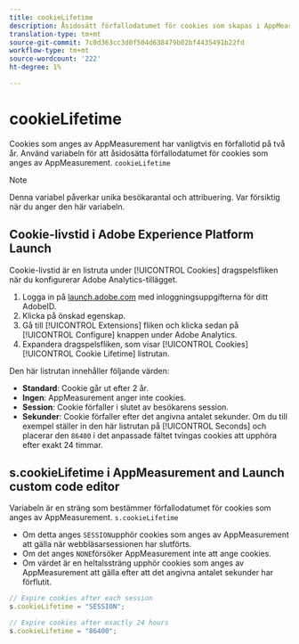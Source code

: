 ```yaml
---
title: cookieLifetime
description: Åsidosätt förfallodatumet för cookies som skapas i AppMeasurement.
translation-type: tm+mt
source-git-commit: 7c0d363cc3d0f504d638479b02bf4435491b22fd
workflow-type: tm+mt
source-wordcount: '222'
ht-degree: 1%

---
```



# cookieLifetime

Cookies som anges av AppMeasurement har vanligtvis en förfallotid på två år. Använd variabeln för att åsidosätta förfallodatumet för cookies som anges av AppMeasurement. `cookieLifetime`

>[!NOTE]
>
>Denna variabel påverkar unika besökarantal och attribuering. Var försiktig när du anger den här variabeln.

## Cookie-livstid i Adobe Experience Platform Launch

Cookie-livstid är en listruta under [!UICONTROL Cookies] dragspelsfliken när du konfigurerar Adobe Analytics-tillägget.

1. Logga in på [launch.adobe.com](https://launch.adobe.com) med inloggningsuppgifterna för ditt AdobeID.
2. Klicka på önskad egenskap.
3. Gå till [!UICONTROL Extensions] fliken och klicka sedan på [!UICONTROL Configure] knappen under Adobe Analytics.
4. Expandera dragspelsfliken, som visar [!UICONTROL Cookies] [!UICONTROL Cookie Lifetime] listrutan.

Den här listrutan innehåller följande värden:

* **Standard**: Cookie går ut efter 2 år.
* **Ingen**: AppMeasurement anger inte cookies.
* **Session**: Cookie förfaller i slutet av besökarens session.
* **Sekunder**: Cookie förfaller efter det angivna antalet sekunder. Om du till exempel ställer in den här listrutan på [!UICONTROL Seconds] och placerar den `86400` i det anpassade fältet tvingas cookies att upphöra efter exakt 24 timmar.

## s.cookieLifetime i AppMeasurement and Launch custom code editor

Variabeln är en sträng som bestämmer förfallodatumet för cookies som anges av AppMeasurement. `s.cookieLifetime`

* Om detta anges `SESSION`upphör cookies som anges av AppMeasurement att gälla när webbläsarsessionen har slutförts.
* Om det anges `NONE`försöker AppMeasurement inte att ange cookies.
* Om värdet är en heltalssträng upphör cookies som anges av AppMeasurement att gälla efter att det angivna antalet sekunder har förflutit.

```js
// Expire cookies after each session
s.cookieLifetime = "SESSION";

// Expire cookies after exactly 24 hours
s.cookieLifetime = "86400";
```
